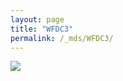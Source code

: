 ```yaml
---
layout: page
title: "WFDC3"
permalink: /_mds/WFDC3/
---
```


![](../../algns0/N28_5HSAA119784_aln_report.png?raw=true)
